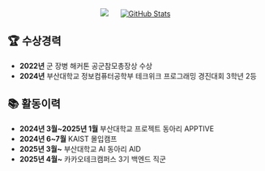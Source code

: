 <div align="center">
  <img src="http://mazassumnida.wtf/api/v2/generate_badge?boj=silverttthin" style="margin-right: 20px;">
  <a href="https://github.com/silverttthin/github-readme-stats">
    <img src="https://github-readme-stats.vercel.app/api?username=silverttthin&show_icons=true" alt="GitHub Stats">
  </a>
</div>

## 🏆 수상경력
- **2022년** 군 장병 해커톤 공군참모총장상 수상
- **2024년** 부산대학교 정보컴퓨터공학부 테크위크 프로그래밍 경진대회 3학년 2등

## 📚 활동이력
- **2024년 3월~2025년 1월** 부산대학교 프로젝트 동아리 APPTIVE
- **2024년 6~7월** KAIST 몰입캠프
- **2025년 3월~** 부산대학교 AI 동아리 AID
- **2025년 4월~** 카카오테크캠퍼스 3기 백엔드 직군
